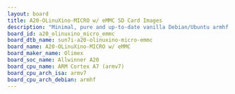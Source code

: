 ```yaml
---
layout: board
title: A20-OLinuXino-MICRO w/ eMMC SD Card Images
description: "Minimal, pure and up-to-date vanilla Debian/Ubuntu armhf SD card images for A20-OLinuXino-MICRO w/ eMMC by Olimex, SoC: Allwinner A20, CPU ISA: armv7"
board_id: a20_olinuxino_micro_emmc
board_dtb_name: sun7i-a20-olinuxino-micro-emmc
board_name: A20-OLinuXino-MICRO w/ eMMC
board_maker_name: Olimex
board_soc_name: Allwinner A20
board_cpu_name: ARM Cortex A7 (armv7)
board_cpu_arch_isa: armv7
board_cpu_arch_debian: armhf
---
```

